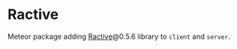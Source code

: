 Ractive
=================

Meteor package adding [Ractive](https://ractivejs.org)@0.5.6 library to `client` and `server`.